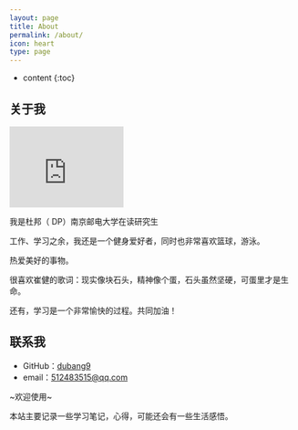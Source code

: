 ```yaml
---
layout: page
title: About
permalink: /about/
icon: heart
type: page
---
```


* content
{:toc}

## 关于我
<iframe src="https://githubbadge.appspot.com/gaohaoyang?s=1" style="border: 0;height: 142px;width: 200px;overflow: hidden;" frameBorder="0"></iframe>

我是杜邦（ DP）南京邮电大学在读研究生

工作、学习之余，我还是一个健身爱好者，同时也非常喜欢篮球，游泳。

热爱美好的事物。

很喜欢崔健的歌词：现实像块石头，精神像个蛋，石头虽然坚硬，可蛋里才是生命。

还有，学习是一个非常愉快的过程。共同加油！



## 联系我

* GitHub：[dubang9](https://github.com/dubang9)
* email：512483515@qq.com

~欢迎使用~

本站主要记录一些学习笔记，心得，可能还会有一些生活感悟。


